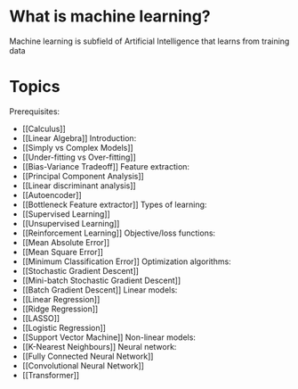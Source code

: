 # What is machine learning?
Machine learning is subfield of Artificial Intelligence that learns from training data

# Topics
Prerequisites:
- [[Calculus]]
- [[Linear Algebra]]
Introduction:
- [[Simply vs Complex Models]]
- [[Under-fitting vs Over-fitting]]
- [[Bias-Variance Tradeoff]]
Feature extraction:
- [[Principal Component Analysis]]
- [[Linear discriminant analysis]]
- [[Autoencoder]]
- [[Bottleneck Feature extractor]]
Types of learning:
- [[Supervised Learning]]
- [[Unsupervised Learning]]
- [[Reinforcement Learning]]
Objective/loss functions:
- [[Mean Absolute Error]]
- [[Mean Square Error]]
- [[Minimum Classification Error]]
Optimization algorithms:
- [[Stochastic Gradient Descent]]
- [[Mini-batch Stochastic Gradient Descent]]
- [[Batch Gradient Descent]]
Linear models:
- [[Linear Regression]]
- [[Ridge Regression]]
- [[LASSO]]
- [[Logistic Regression]]
- [[Support Vector Machine]]
Non-linear models:
- [[K-Nearest Neighbours]]
Neural network:
- [[Fully Connected Neural Network]]
- [[Convolutional Neural Network]]
- [[Transformer]]